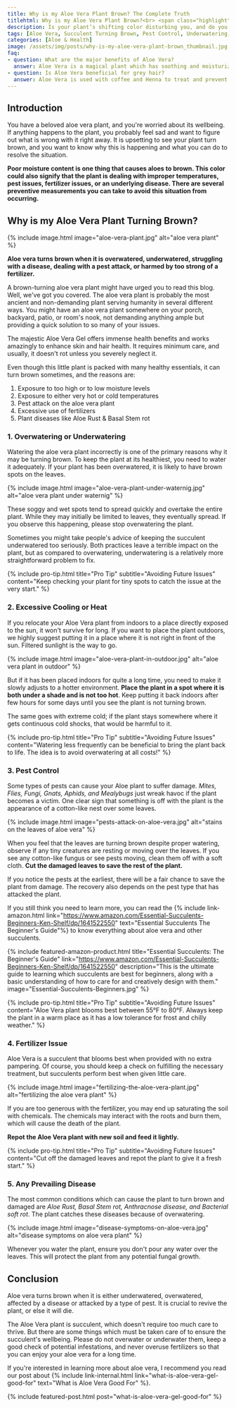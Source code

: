 ```yaml
--- 
title: Why is my Aloe Vera Plant Brown? The Complete Truth
titlehtml: Why is my Aloe Vera Plant Brown?<br> <span class="highlight">The Complete Truth</span>
description: Is your plant’s shifting color disturbing you, and do you want to ask, ‘why is my Aloe Vera Plant Turning Brown?’ Well, this article has you covered.
tags: [Aloe Vera, Succulent Turning Brown, Pest Control, Underwatering, Overwatering]
categories: [Aloe & Health]
image: /assets/img/posts/why-is-my-aloe-vera-plant-brown_thumbnail.jpg
faq: 
- question: What are the major benefits of Aloe Vera? 
  answer: Aloe Vera is a magical plant which has soothing and moisturizing properties. It can heal and treat burns, improve gut health, treats acne, revitalize hair and skin, and promote oral health. 
- question: Is Aloe Vera beneficial for grey hair?
  answer: Aloe Vera is used with coffee and Henna to treat and prevent grey hair. It is known to fix and dye grey hair for longer without leaving any side effects as synthetic dyes do. For this reason some aloe vera juice is mixed with Henna or coffee and applied to the scalp and hair. 
---
```


## Introduction

You have a beloved aloe vera plant, and you're worried about its wellbeing. If anything happens to the plant, you probably feel sad and want to figure out what is wrong with it right away. It is upsetting to see your plant turn brown, and you want to know why this is happening and what you can do to resolve the situation. 

**Poor moisture content is one thing that causes aloes to brown. This color could also signify that the plant is dealing with improper temperatures, pest issues, fertilizer issues, or an underlying disease. There are several preventive measurements you can take to avoid this situation from occurring.**

## Why is my Aloe Vera Plant Turning Brown? 

{% include image.html image="aloe-vera-plant.jpg" alt="aloe vera plant" %}

**Aloe vera turns brown when it is overwatered, underwatered, struggling with a disease, dealing with a pest attack, or harmed by too strong of a fertilizer.**

A brown-turning aloe vera plant might have urged you to read this blog. Well, we've got you covered. The aloe vera plant is probably the most ancient and non-demanding plant serving humanity in several different ways. You might have an aloe vera plant somewhere on your porch, backyard, patio, or room's nook, not demanding anything ample but providing a quick solution to so many of your issues. 

The majestic Aloe Vera Gel offers immense health benefits and works amazingly to enhance skin and hair health. It requires minimum care, and usually, it doesn't rot unless you severely neglect it. 

Even though this little plant is packed with many healthy essentials, it can turn brown sometimes, and the reasons are: 

1. Exposure to too high or to low moisture levels
2. Exposure to either very hot or cold temperatures
3. Pest attack on the aloe vera plant
4. Excessive use of fertilizers
5. Plant diseases like Aloe Rust & Basal Stem rot 


### 1. Overwatering or Underwatering

Watering the aloe vera plant incorrectly is one of the primary reasons why it may be turning brown. To keep the plant at its healthiest, you need to water it adequately. If your plant has been overwatered, it is likely to have brown spots on the leaves. 

{% include image.html image="aloe-vera-plant-under-waternig.jpg" alt="aloe vera plant under waternig" %}

These soggy and wet spots tend to spread quickly and overtake the entire plant. While they may initially be limited to leaves, they eventually spread. If you observe this happening, please stop overwatering the plant. 

Sometimes you might take people's advice of keeping the succulent underwatered too seriously. Both practices leave a terrible impact on the plant, but as compared to overwatering, underwatering is a relatively more straightforward problem to fix.

{% include pro-tip.html title="Pro Tip" subtitle="Avoiding Future Issues" content="Keep checking your plant for tiny spots to catch the issue at the very start." %}

### 2. Excessive Cooling or Heat

If you relocate your Aloe Vera plant from indoors to a place directly exposed to the sun, it won't survive for long. If you want to place the plant outdoors, we highly suggest putting it in a place where it is not right in front of the sun. Filtered sunlight is the way to go.

{% include image.html image="aloe-vera-plant-in-outdoor.jpg" alt="aloe vera plant in outdoor" %}

But if it has been placed indoors for quite a long time, you need to make it slowly adjusts to a hotter environment. **Place the plant in a spot where it is both under a shade and is not too hot**. Keep putting it back indoors after few hours for some days until you see the plant is not turning brown.

The same goes with extreme cold; if the plant stays somewhere where it gets continuous cold shocks, that would be harmful to it. 

{% include pro-tip.html title="Pro Tip" subtitle="Avoiding Future Issues" content="Watering less frequently can be beneficial to bring the plant back to life. The idea is to avoid overwatering at all costs!" %}

### 3. Pest Control 

Some types of pests can cause your Aloe plant to suffer damage. *Mites, Flies, Fungi, Gnats, Aphids, and Mealybugs* just wreak havoc if the plant becomes a victim. One clear sign that something is off with the plant is the appearance of a cotton-like nest over some leaves. 

{% include image.html image="pests-attack-on-aloe-vera.jpg" alt="stains on the leaves of aloe vera" %}

When you feel that the leaves are turning brown despite proper watering, observe if any tiny creatures are resting or moving over the leaves. If you see any cotton-like fungus or see pests moving, clean them off with a soft cloth. **Cut the damaged leaves to save the rest of the plant.**

If you notice the pests at the earliest, there will be a fair chance to save the plant from damage. The recovery also depends on the pest type that has attacked the plant. 

If you still think you need to learn more, you can read the {% include link-amazon.html link="https://www.amazon.com/Essential-Succulents-Beginners-Ken-Shelf/dp/1641522550" text="Essential Succulents The Beginner's Guide"%} to know everything about aloe vera and other succulents.  

{% include featured-amazon-product.html title="Essential Succulents&#58; The Beginner's Guide" link="https://www.amazon.com/Essential-Succulents-Beginners-Ken-Shelf/dp/1641522550" description="This is the ultimate guide to learning which succulents are best for beginners, along with a basic understanding of how to care for and creatively design with them." image="Essential-Succulents-Beginners.jpg" %}

{% include pro-tip.html title="Pro Tip" subtitle="Avoiding Future Issues" content="Aloe Vera plant blooms best between 55°F to 80°F. Always keep the plant in a warm place as it has a low tolerance for frost and chilly weather." %}

### 4. Fertilizer Issue

Aloe Vera is a succulent that blooms best when provided with no extra pampering. Of course, you should keep a check on fulfilling the necessary treatment, but succulents perform best when given little care. 

{% include image.html image="fertilizing-the-aloe-vera-plant.jpg" alt="fertilizing the aloe vera plant" %}

If you are too generous with the fertilizer, you may end up saturating the soil with chemicals. The chemicals may interact with the roots and burn them, which will cause the death of the plant.

**Repot the Aloe Vera plant with new soil and feed it lightly.**

{% include pro-tip.html title="Pro Tip" subtitle="Avoiding Future Issues" content="Cut off the damaged leaves and repot the plant to give it a fresh start." %}

### 5. Any Prevailing Disease

The most common conditions which can cause the plant to turn brown and damaged are *Aloe Rust, Basal Stem rot, Anthracnose disease, and Bacterial soft rot*. The plant catches these diseases because of overwatering.

{% include image.html image="disease-symptoms-on-aloe-vera.jpg" alt="disease symptoms on aloe vera plant" %}

Whenever you water the plant, ensure you don't pour any water over the leaves. This will protect the plant from any potential fungal growth.

## Conclusion 

Aloe vera turns brown when it is either underwatered, overwatered, affected by a disease or attacked by a type of pest. It is crucial to revive the plant, or else it will die. 

The Aloe Vera plant is succulent, which doesn't require too much care to thrive. But there are some things which must be taken care of to ensure the succulent's wellbeing. Please do not overwater or underwater them, keep a good check of potential infestations, and never overuse fertilizers so that you can enjoy your aloe vera for a long time.

If you're interested in learning more about aloe vera, I recommend you read our post about {% include link-internal.html link="what-is-aloe-vera-gel-good-for" text="What is Aloe Vera Good For" %}. 

{% include featured-post.html post="what-is-aloe-vera-gel-good-for" %}
